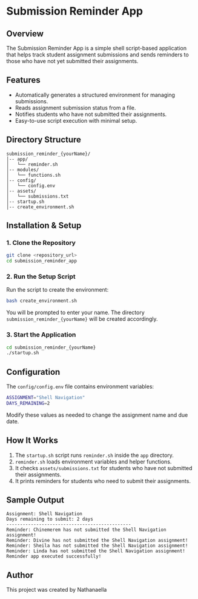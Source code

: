 # Submission Reminder App

## Overview
The Submission Reminder App is a simple shell script-based application that helps track student assignment submissions and sends reminders to those who have not yet submitted their assignments.

## Features
- Automatically generates a structured environment for managing submissions.
- Reads assignment submission status from a file.
- Notifies students who have not submitted their assignments.
- Easy-to-use script execution with minimal setup.

## Directory Structure
```
submission_reminder_{yourName}/
│-- app/
│   └── reminder.sh
│-- modules/
│   └── functions.sh
│-- config/
│   └── config.env
│-- assets/
│   └── submissions.txt
│-- startup.sh
│-- create_environment.sh
```

## Installation & Setup
### 1. Clone the Repository
```sh
git clone <repository_url>
cd submission_reminder_app
```

### 2. Run the Setup Script
Run the script to create the environment:
```sh
bash create_environment.sh
```
You will be prompted to enter your name. The directory `submission_reminder_{yourName}` will be created accordingly.

### 3. Start the Application
```sh
cd submission_reminder_{yourName}
./startup.sh
```

## Configuration
The `config/config.env` file contains environment variables:
```sh
ASSIGNMENT="Shell Navigation"
DAYS_REMAINING=2
```
Modify these values as needed to change the assignment name and due date.

## How It Works
1. The `startup.sh` script runs `reminder.sh` inside the `app` directory.
2. `reminder.sh` loads environment variables and helper functions.
3. It checks `assets/submissions.txt` for students who have not submitted their assignments.
4. It prints reminders for students who need to submit their assignments.

## Sample Output
```
Assignment: Shell Navigation
Days remaining to submit: 2 days
----------------------------------------------
Reminder: Chinemerem has not submitted the Shell Navigation assignment!
Reminder: Divine has not submitted the Shell Navigation assignment!
Reminder: Sheila has not submitted the Shell Navigation assignment!
Reminder: Linda has not submitted the Shell Navigation assignment!
Reminder app executed successfully!
```

## Author
This project was created by Nathanaella 
